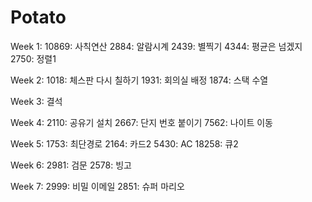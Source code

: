 # Potato
Week 1: 
10869: 사칙연산
2884: 알람시계
2439: 별찍기
4344: 평균은 넘겠지
2750: 정렬1

Week 2:
1018: 체스판 다시 칠하기
1931: 회의실 배정
1874: 스택 수열

Week 3:
결석

Week 4: 
2110: 공유기 설치
2667: 단지 번호 붙이기
7562: 나이트 이동

Week 5:
1753: 최단경로
2164: 카드2
5430: AC
18258: 큐2

Week 6:
2981: 검문
2578: 빙고

Week 7:
2999: 비밀 이메일
2851: 슈퍼 마리오